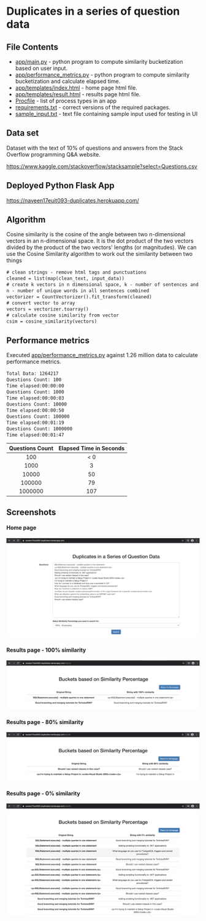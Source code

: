 #  Duplicates in a series of question data
## File Contents
* [app/main.py](app/main.py) - python program to compute similarity bucketization based on user input. 
* [app/performance_metrics.py](app/performance_metrics.py) - python program to compute similarity bucketization and 
calculate elapsed time.
* [app/templates/index.html](app/templates/index.html) - home page html file.
* [app/templates/result.html](app/templates/result.html) - results page html file.
* [Procfile](Procfile) - list of process types in an app
* [requirements.txt](requirements.txt) - correct versions of the required packages.
* [sample_input.txt](sample_input.txt) - text file containing sample input used for testing in UI
## Data set
Dataset with the text of 10% of questions and answers from the Stack Overflow programming Q&A website.

https://www.kaggle.com/stackoverflow/stacksample?select=Questions.csv
## Deployed Python Flask App
https://naveen17euit093-duplicates.herokuapp.com/
## Algorithm 
Cosine similarity is the cosine of the angle between two n-dimensional vectors in an n-dimensional space. It is the dot 
product of the two vectors divided by the product of the two vectors' lengths (or magnitudes). We can use the 
Cosine Similarity algorithm to work out the similarity between two things
```
# clean strings - remove html tags and punctuations
cleaned = list(map(clean_text, input_data))
# create k vectors in n dimensional space, k - number of sentences and n - number of unique words in all sentences combined
vectorizer = CountVectorizer().fit_transform(cleaned)
# convert vector to array
vectors = vectorizer.toarray()
# calculate cosine similarity from vector
csim = cosine_similarity(vectors)
```
## Performance metrics
Executed [app/performance_metrics.py](app/performance_metrics.py) against 1.26 million data to calculate performance metrics.
```
Total Data: 1264217
Questions Count: 100
Time elapsed:00:00:00
Questions Count: 1000
Time elapsed:00:00:03
Questions Count: 10000
Time elapsed:00:00:50
Questions Count: 100000
Time elapsed:00:01:19
Questions Count: 1000000
Time elapsed:00:01:47
```
Questions Count | Elapsed Time in Seconds |
:---: | :---: |
|100|< 0|
|1000|3|
|10000|50|
|100000|79|
|1000000|107|
## Screenshots
#### Home page
![Image](screenshots/home_page.png)
#### Results page - 100% similarity
![Image](screenshots/results_page_similarity_100.png)
#### Results page - 80% similarity
![Image](screenshots/results_page_similarity_80.png)
#### Results page - 0% similarity
![Image](screenshots/results_page_similarity_0.png)
